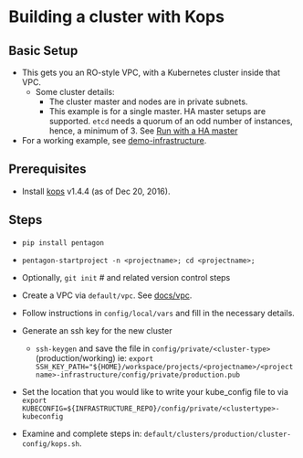 # Building a cluster with Kops

## Basic Setup
* This gets you an RO-style VPC, with a Kubernetes cluster inside that VPC.
  * Some cluster details:
    * The cluster master and nodes are in private subnets.
    * This example is for a single master. HA master setups are supported. `etcd` needs a quorum of an odd number of instances, hence, a minimum of 3. See [Run with a HA master](https://github.com/kubernetes/kops/blob/master/README.md#other-interesting-modes)
* For a working example, see [demo-infrastructure](https://github.com/reactiveops/demo-infrastructure).

## Prerequisites

* Install [kops](https://github.com/kubernetes/kops) v1.4.4 (as of Dec 20, 2016).

## Steps

* `pip install pentagon`
* `pentagon-startproject -n <projectname>; cd <projectname>;`
* Optionally, `git init` # and related version control steps

* Create a VPC via `default/vpc`. See [docs/vpc](vpc.md).

* Follow instructions in `config/local/vars` and fill in the necessary details.

* Generate an ssh key for the new cluster
  * `ssh-keygen` and save the file in `config/private/<cluster-type>` (production/working)
  ie: `export SSH_KEY_PATH="${HOME}/workspace/projects/<projectname>/<projectname>-infrastructure/config/private/production.pub`
* Set the location that you would like to write your kube_config file to via `export KUBECONFIG=${INFRASTRUCTURE_REPO}/config/private/<clustertype>-kubeconfig`
* Examine and complete steps in: `default/clusters/production/cluster-config/kops.sh`.
